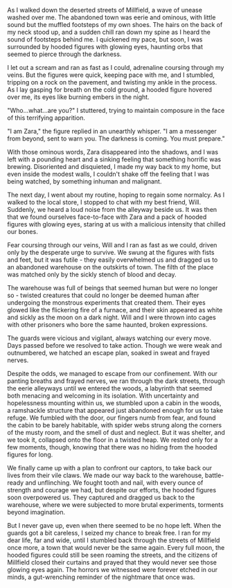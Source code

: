 
As I walked down the deserted streets of Millfield, a wave of unease washed over me. The abandoned town was eerie and ominous, with little sound but the muffled footsteps of my own shoes. The hairs on the back of my neck stood up, and a sudden chill ran down my spine as I heard the sound of footsteps behind me. I quickened my pace, but soon, I was surrounded by hooded figures with glowing eyes, haunting orbs that seemed to pierce through the darkness.

I let out a scream and ran as fast as I could, adrenaline coursing through my veins. But the figures were quick, keeping pace with me, and I stumbled, tripping on a rock on the pavement, and twisting my ankle in the process. As I lay gasping for breath on the cold ground, a hooded figure hovered over me, its eyes like burning embers in the night.

"Who...what...are you?" I stuttered, trying to maintain composure in the face of this terrifying apparition.

"I am Zara," the figure replied in an unearthly whisper. "I am a messenger from beyond, sent to warn you. The darkness is coming. You must prepare."

With those ominous words, Zara disappeared into the shadows, and I was left with a pounding heart and a sinking feeling that something horrific was brewing. Disoriented and disquieted, I made my way back to my home, but even inside the modest walls, I couldn't shake off the feeling that I was being watched, by something inhuman and malignant.

The next day, I went about my routine, hoping to regain some normalcy. As I walked to the local store, I stopped to chat with my best friend, Will. Suddenly, we heard a loud noise from the alleyway beside us. It was then that we found ourselves face-to-face with Zara and a pack of hooded figures with glowing eyes, staring at us with a malicious intensity that chilled our bones.

Fear coursing through our veins, Will and I ran as fast as we could, driven only by the desperate urge to survive. We swung at the figures with fists and feet, but it was futile - they easily overwhelmed us and dragged us to an abandoned warehouse on the outskirts of town. The filth of the place was matched only by the sickly stench of blood and decay.

The warehouse was full of beings that seemed human but were no longer so - twisted creatures that could no longer be deemed human after undergoing the monstrous experiments that created them. Their eyes glowed like the flickering fire of a furnace, and their skin appeared as white and sickly as the moon on a dark night. Will and I were thrown into cages with other prisoners who bore the same haunted, broken expressions.

The guards were vicious and vigilant, always watching our every move. Days passed before we resolved to take action. Though we were weak and outnumbered, we hatched an escape plan, soaked in sweat and frayed nerves.

Despite the odds, we managed to escape from our confinement. With our panting breaths and frayed nerves, we ran through the dark streets, through the eerie alleyways until we entered the woods, a labyrinth that seemed both menacing and welcoming in its isolation. With uncertainty and hopelessness mounting within us, we stumbled upon a cabin in the woods, a ramshackle structure that appeared just abandoned enough for us to take refuge. We fumbled with the door, our fingers numb from fear, and found the cabin to be barely habitable, with spider webs strung along the corners of the musty room, and the smell of dust and neglect. But it was shelter, and we took it, collapsed onto the floor in a twisted heap. We rested only for a few moments, though, knowing that there was no hiding from the hooded figures for long.

We finally came up with a plan to confront our captors, to take back our lives from their vile claws. We made our way back to the warehouse, battle-ready and unflinching. We fought tooth and nail, with every ounce of strength and courage we had, but despite our efforts, the hooded figures soon overpowered us. They captured and dragged us back to the warehouse, where we were subjected to more brutal experiments, torments beyond imagination.

But I never gave up, even when there seemed to be no hope left. When the guards got a bit careless, I seized my chance to break free. I ran for my dear life, far and wide, until I stumbled back through the streets of Millfield once more, a town that would never be the same again. Every full moon, the hooded figures could still be seen roaming the streets, and the citizens of Millfield closed their curtains and prayed that they would never see those glowing eyes again. The horrors we witnessed were forever etched in our minds, a gut-wrenching reminder of the nightmare that once was.